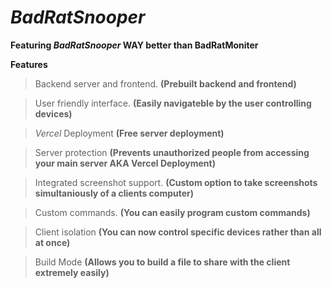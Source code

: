 # _BadRatSnooper_

**Featuring _BadRatSnooper_ WAY better than BadRatMoniter**

**Features**

> Backend server and frontend. **(Prebuilt backend and frontend)**

> User friendly interface. **(Easily navigateble by the user controlling devices)**

> _Vercel_ Deployment **(Free server deployment)**

> Server protection **(Prevents unauthorized people from accessing your main server AKA Vercel Deployment)**

> Integrated screenshot support. **(Custom option to take screenshots simultaniously of a clients computer)**

> Custom commands. **(You can easily program custom commands)**

> Client isolation **(You can now control specific devices rather than all at once)**

> Build Mode **(Allows you to build a file to share with the client extremely easily)**

